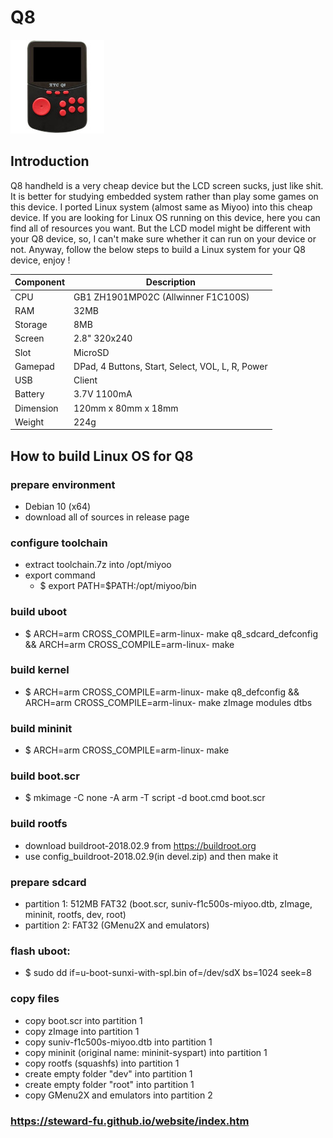 # Q8
![Alt text](imgs/main.jpg)
  
## Introduction
Q8 handheld is a very cheap device but the LCD screen sucks, just like shit. It is better for studying embedded system rather than play some games on this device. I ported Linux system (almost same as Miyoo) into this cheap device. If you are looking for Linux OS running on this device, here you can find all of resources you want. But the LCD model might be different with your Q8 device, so, I can't make sure whether it can run on your device or not. Anyway, follow the below steps to build a Linux system for your Q8 device, enjoy !  
  
|Component|Description                                     |
|---------|------------------------------------------------|
|CPU      |GB1 ZH1901MP02C (Allwinner F1C100S)             |
|RAM      |32MB                                            |
|Storage  |8MB                                             |
|Screen   |2.8" 320x240                                    |
|Slot     |MicroSD                                         |
|Gamepad  |DPad, 4 Buttons, Start, Select, VOL, L, R, Power|
|USB      |Client                                          |
|Battery  |3.7V 1100mA                                     |
|Dimension|120mm x 80mm x 18mm                             |
|Weight   |224g                                            |
  
## How to build Linux OS for Q8  
### prepare environment
-  Debian 10 (x64)
-  download all of sources in release page
  
### configure toolchain
-  extract toolchain.7z into /opt/miyoo
-  export command
   -  $ export PATH=$PATH:/opt/miyoo/bin
  
### build uboot
-  $ ARCH=arm CROSS_COMPILE=arm-linux- make q8_sdcard_defconfig && ARCH=arm CROSS_COMPILE=arm-linux- make
  
### build kernel
-  $ ARCH=arm CROSS_COMPILE=arm-linux- make q8_defconfig && ARCH=arm CROSS_COMPILE=arm-linux- make zImage modules dtbs
  
### build mininit
-  $ ARCH=arm CROSS_COMPILE=arm-linux- make
  
### build boot.scr
-  $ mkimage -C none -A arm -T script -d boot.cmd boot.scr
  
### build rootfs
-  download buildroot-2018.02.9 from https://buildroot.org
-  use config_buildroot-2018.02.9(in devel.zip) and then make it
  
### prepare sdcard
-  partition 1: 512MB FAT32 (boot.scr, suniv-f1c500s-miyoo.dtb, zImage, mininit, rootfs, dev, root)
-  partition 2: FAT32 (GMenu2X and emulators)
  
### flash uboot:
-  $ sudo dd if=u-boot-sunxi-with-spl.bin of=/dev/sdX bs=1024 seek=8
  
### copy files
-  copy boot.scr into partition 1
-  copy zImage into partition 1
-  copy suniv-f1c500s-miyoo.dtb into partition 1
-  copy mininit (original name: mininit-syspart) into partition 1
-  copy rootfs (squashfs) into partition 1
-  create empty folder "dev" into partition 1
-  create empty folder "root" into partition 1
-  copy GMenu2X and emulators into partition 2
  
### https://steward-fu.github.io/website/index.htm
